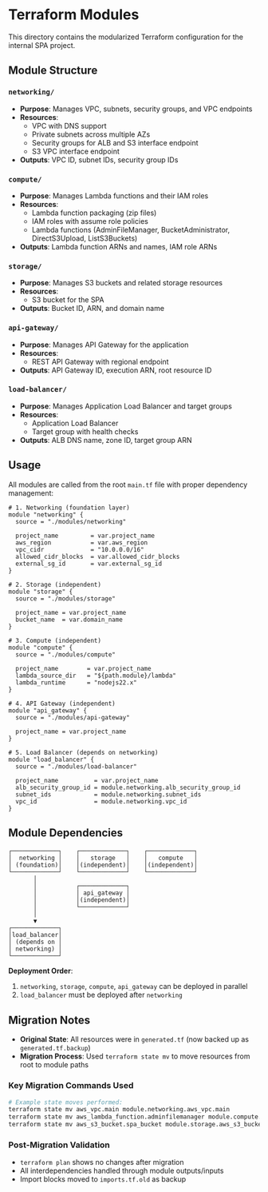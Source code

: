 # Terraform Modules

This directory contains the modularized Terraform configuration for the internal SPA project.

## Module Structure

### `networking/`
- **Purpose**: Manages VPC, subnets, security groups, and VPC endpoints
- **Resources**: 
  - VPC with DNS support
  - Private subnets across multiple AZs
  - Security groups for ALB and S3 interface endpoint
  - S3 VPC interface endpoint
- **Outputs**: VPC ID, subnet IDs, security group IDs

### `compute/`
- **Purpose**: Manages Lambda functions and their IAM roles
- **Resources**:
  - Lambda function packaging (zip files)
  - IAM roles with assume role policies
  - Lambda functions (AdminFileManager, BucketAdministrator, DirectS3Upload, ListS3Buckets)
- **Outputs**: Lambda function ARNs and names, IAM role ARNs

### `storage/`
- **Purpose**: Manages S3 buckets and related storage resources
- **Resources**:
  - S3 bucket for the SPA
- **Outputs**: Bucket ID, ARN, and domain name

### `api-gateway/`
- **Purpose**: Manages API Gateway for the application
- **Resources**:
  - REST API Gateway with regional endpoint
- **Outputs**: API Gateway ID, execution ARN, root resource ID

### `load-balancer/`
- **Purpose**: Manages Application Load Balancer and target groups
- **Resources**:
  - Application Load Balancer
  - Target group with health checks
- **Outputs**: ALB DNS name, zone ID, target group ARN

## Usage

All modules are called from the root `main.tf` file with proper dependency management:

```hcl
# 1. Networking (foundation layer)
module "networking" {
  source = "./modules/networking"
  
  project_name         = var.project_name
  aws_region           = var.aws_region
  vpc_cidr             = "10.0.0.0/16"
  allowed_cidr_blocks  = var.allowed_cidr_blocks
  external_sg_id       = var.external_sg_id
}

# 2. Storage (independent)
module "storage" {
  source = "./modules/storage"
  
  project_name = var.project_name
  bucket_name  = var.domain_name
}

# 3. Compute (independent)
module "compute" {
  source = "./modules/compute"
  
  project_name        = var.project_name
  lambda_source_dir   = "${path.module}/lambda"
  lambda_runtime      = "nodejs22.x"
}

# 4. API Gateway (independent)
module "api_gateway" {
  source = "./modules/api-gateway"
  
  project_name = var.project_name
}

# 5. Load Balancer (depends on networking)
module "load_balancer" {
  source = "./modules/load-balancer"
  
  project_name          = var.project_name
  alb_security_group_id = module.networking.alb_security_group_id
  subnet_ids            = module.networking.subnet_ids
  vpc_id                = module.networking.vpc_id
}
```

## Module Dependencies

```
┌─────────────┐    ┌─────────────┐    ┌─────────────┐
│  networking │    │   storage   │    │   compute   │
│ (foundation)│    │(independent)│    │(independent)│
└─────────────┘    └─────────────┘    └─────────────┘
       │                                      
       │           ┌─────────────┐           
       │           │ api_gateway │           
       │           │(independent)│           
       │           └─────────────┘           
       │                                      
       ▼                                      
┌─────────────┐                              
│load_balancer│                              
│ (depends on │                              
│ networking) │                              
└─────────────┘                              
```

**Deployment Order**: 
1. `networking`, `storage`, `compute`, `api_gateway` can be deployed in parallel
2. `load_balancer` must be deployed after `networking`

## Migration Notes

- **Original State**: All resources were in `generated.tf` (now backed up as `generated.tf.backup`)
- **Migration Process**: Used `terraform state mv` to move resources from root to module paths

### Key Migration Commands Used

```bash
# Example state moves performed:
terraform state mv aws_vpc.main module.networking.aws_vpc.main
terraform state mv aws_lambda_function.adminfilemanager module.compute.aws_lambda_function.admin_file_manager
terraform state mv aws_s3_bucket.spa_bucket module.storage.aws_s3_bucket.spa_bucket
```

### Post-Migration Validation

- `terraform plan` shows no changes after migration
- All interdependencies handled through module outputs/inputs
- Import blocks moved to `imports.tf.old` as backup